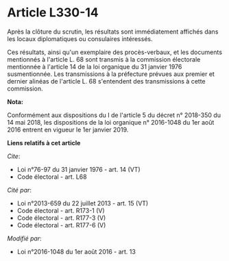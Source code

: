 # Article L330-14

Après la clôture du scrutin, les résultats sont immédiatement affichés dans les locaux diplomatiques ou consulaires
intéressés. 

Ces résultats, ainsi qu'un exemplaire des procès-verbaux, et les documents mentionnés à l'article L. 68 sont transmis à la
commission électorale mentionnée à l'article 14 de la loi organique du 31 janvier 1976 susmentionnée. Les transmissions à la
préfecture prévues aux premier et dernier alinéas de l'article L. 68 s'entendent des transmissions à cette commission.

**Nota:**

Conformément aux dispositions du I de l'article 5 du décret n° 2018-350 du 14 mai 2018, les dispositions de la loi organique
n° 2016-1048 du 1er août 2016 entrent en vigueur le 1er janvier 2019.

**Liens relatifs à cet article**

_Cite_:

  - Loi n°76-97 du 31 janvier 1976 - art. 14 (VT)
  - Code électoral - art. L68

_Cité par_:

  - Loi n°2013-659 du 22 juillet 2013 - art. 15 (VT)
  - Code électoral - art. R173-1 (V)
  - Code électoral - art. R177-3 (V)
  - Code électoral - art. R177-6 (V)

_Modifié par_:

  - Loi n°2016-1048 du 1er août 2016 - art. 13
